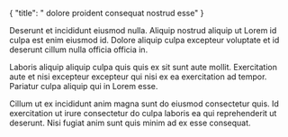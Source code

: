 {
  "title": " dolore proident consequat nostrud esse"
}

Deserunt et incididunt eiusmod nulla. Aliquip nostrud aliquip ut Lorem id culpa est enim eiusmod id. Dolore aliquip culpa excepteur voluptate et id deserunt cillum nulla officia officia in.

Laboris aliquip aliquip culpa quis quis ex sit sunt aute mollit. Exercitation aute et nisi excepteur excepteur qui nisi ex ea exercitation ad tempor. Pariatur culpa aliquip qui in Lorem esse.

Cillum ut ex incididunt anim magna sunt do eiusmod consectetur quis. Id exercitation ut irure consectetur do culpa laboris ea qui reprehenderit ut deserunt. Nisi fugiat anim sunt quis minim ad ex esse consequat.